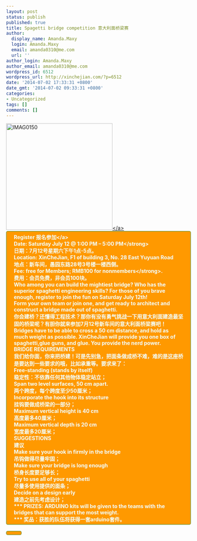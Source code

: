 ```yaml
---
layout: post
status: publish
published: true
title: Spagetti bridge competition 意大利面桥梁赛
author:
  display_name: Amanda.Maxy
  login: Amanda.Maxy
  email: amanda0310@me.com
  url: ''
author_login: Amanda.Maxy
author_email: amanda0310@me.com
wordpress_id: 6512
wordpress_url: http://xinchejian.com/?p=6512
date: '2014-07-02 17:33:31 +0800'
date_gmt: '2014-07-02 09:33:31 +0800'
categories:
- Uncategorized
tags: []
comments: []
---
```

<p><a href="http:&#47;&#47;xinchejian.com&#47;wp-content&#47;uploads&#47;2014&#47;07&#47;IMAG0150.jpg"><img src="http:&#47;&#47;xinchejian.com&#47;wp-content&#47;uploads&#47;2014&#47;07&#47;IMAG0150-290x290.jpg" alt="IMAG0150" width="290" height="290" class="aligncenter size-thumbnail wp-image-6513" &#47;><&#47;a><br />
<a style="color: rgb(242, 255, 255); font-weight: 700; border: 1px solid rgb(74, 143, 50); border-top-left-radius: 4px; border-top-right-radius: 4px; border-bottom-right-radius: 4px; border-bottom-left-radius: 4px; cursor: pointer; display: inline-block; font-size: 14px; margin-bottom: 3px; overflow: visible; padding: 5px 20px 4px; text-decoration: none; background: rgb(255, 153, 0);" href="http:&#47;&#47;www.vasee.com&#47;event&#47;view.jsp?inid=ff80808146acac6f0146f63086474417" target="_blank" id="ied_button_show" alt="购买门票Spagetti bridge competition 意大利面桥梁赛" title="购买门票">Register 报名参加<&#47;a><br />
Date: Saturday July 12 @ <strong>1:00 PM &ndash; 5:00 PM<&#47;strong><br />
日期：7月12号星期六下午1点-5点。<br />
Location: XinCheJian, F1 of building 3, No. 28 East Yuyuan Road<br />
地点：新车间，愚园东路28号3号楼一楼西侧。<br />
Fee: free for Members; <strong>RMB100 for nonmembers<&#47;strong>.<br />
费用：会员免费，非会员100块。<br />
Who among you can build the mightiest bridge? Who has the superior spaghetti engineering skills? For those of you brave enough, register to join the fun on Saturday July 12th!<br />
Form your own team or join one, and get ready to architect and construct a bridge made out of spaghetti.<br />
你会建桥？还懂得工程技术？那你有没有勇气挑战一下用意大利面建造最坚固的桥梁呢？有胆你就来参加7月12号新车间的意大利面桥梁赛吧！<br />
Bridges have to be able to cross a 50 cm distance, and hold as much weight as possible. XinCheJian will provide you one box of spaghetti,glue guns, and glue. You provide the nerd power.<br />
BRIDGE REQUIREMENTS<br />
我们给你面，你来把桥建！可是先别急，把面条做成桥不难，难的是这座桥是要达到一些要求的哦，比如承重等。要求来了：<br />
Free-standing (stands by itself)<br />
稳定性：不依靠任何其他物体稳定站立；<br />
Span two level surfaces, 50 cm apart.<br />
两个跨度，每个跨度至少50厘米；<br />
Incorporate the hook into its structure<br />
挂钩要做成桥梁的一部分；<br />
Maximum vertical height is 40 cm<br />
高度最多40厘米；<br />
Maximum vertical depth is 20 cm<br />
宽度最多20厘米；<br />
SUGGESTIONS<br />
建议<br />
Make sure your hook in firmly in the bridge<br />
吊钩做得尽量牢固；<br />
Make sure your bridge is long enough<br />
桥身长度要足够长；<br />
Try to use all of your spaghetti<br />
尽量多使用提供的面条；<br />
Decide on a design early<br />
建造之前先考虑设计；<br />
*** PRIZES: ARDUINO kits will be given to the teams with the bridges that can support the most weight.<br />
*** 奖品：获胜的队伍将获得一套arduino套件。</p>
